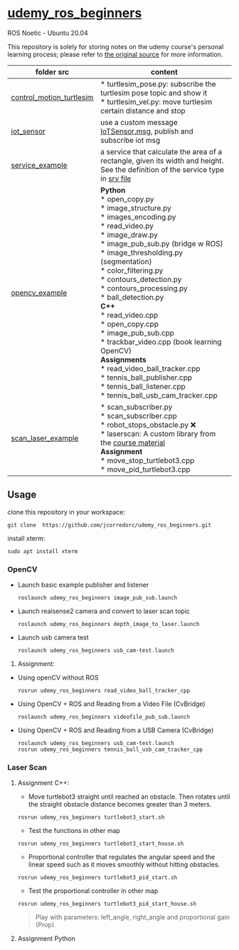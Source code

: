 # [udemy_ros_beginners](https://www.udemy.com/course/ros-essentials/)

ROS Noetic - Ubuntu 20.04 

This repository is solely for storing notes on the udemy course's personal learning process; please refer to [the original source](https://www.udemy.com/course/ros-essentials/) for more information.

| folder src| content |
| ------------- | ------------- |
| [control_motion_turtlesim](src/control_motion_turtlesim/) | * turtlesim_pose.py: subscribe the turtlesim pose topic and show it  <br/> * turtlesim_vel.py: move turtlesim certain distance and stop  |
|[iot_sensor](src/iot_sensor/) | use a custom message [IoTSensor.msg](msg/IoTSensor.msg), publish and subscribe iot msg  |
|[service_example](src/service_example/)|a service that calculate the area of a rectangle, given its width and height. See the definition of the service type in [srv file](srv/rectangleAreaService.srv)|
|[opencv_example](src/opencv_example/)| **Python** <br/> * open_copy.py <br/> * image_structure.py <br/> * images_encoding.py <br/> * read_video.py <br/> * image_draw.py <br/> * image_pub_sub.py (bridge w ROS) <br/>  * image_thresholding.py (segmentation) <br/> * color_filtering.py <br/> * contours_detection.py <br/> * contours_processing.py <br/> * ball_detection.py <br/>  **C++**  <br/>  * read_video.cpp <br/>  * open_copy.cpp <br/> * image_pub_sub.cpp <br/>  *  trackbar_video.cpp (book learning OpenCV) <br/> **Assignments** <br/> * read_video_ball_tracker.cpp  <br/> * tennis_ball_publisher.cpp <br/> * tennis_ball_listener.cpp <br/> * tennis_ball_usb_cam_tracker.cpp  |
|[scan_laser_example](src/scan_laser_example/)|* scan_subscriber.py <br/> * scan_subscriber.cpp <br/> * robot_stops_obstacle.py :x: <br/> * laserscan: A custom library from the [course material](https://www.udemy.com/course/ros-essentials/) <br/> **Assignment** <br/> * move_stop_turtlebot3.cpp <br/>  * move_pid_turtlebot3.cpp|


## Usage

clone this repository in your workspace:
```
git clone  https://github.com/jcorredorc/udemy_ros_beginners.git
```
install xterm:

```
sudo apt install xterm
```

### OpenCV

* Launch basic example publisher and listener
    ```
    roslaunch udemy_ros_beginners image_pub_sub.launch
    ```
* Launch realsense2 camera and convert to laser scan topic

    ```
    roslaunch udemy_ros_beginners depth_image_to_laser.launch
    ```
* Launch usb camera test
    ```
    roslaunch udemy_ros_beginners usb_cam-test.launch
    ```

1. Assignment:

* Using openCV without ROS
    ```
    rosrun udemy_ros_beginners read_video_ball_tracker_cpp
    ```
*  Using OpenCV + ROS and Reading from a Video File (CvBridge)
    ```
    roslaunch udemy_ros_beginners videofile_pub_sub.launch 
    ```
* Using OpenCV + ROS and Reading from a USB Camera (CvBridge)
    ```
    roslaunch udemy_ros_beginners usb_cam-test.launch
    rosrun udemy_ros_beginners tennis_ball_usb_cam_tracker_cpp
    ```

### Laser Scan 

1. Assignment C++: 
    * Move turtlebot3 straight until reached an obstacle. Then rotates until the straight obstacle distance becomes greater than 3 meters.  

    ```
    rosrun udemy_ros_beginners turtlebot3_start.sh
    ```
    - Test the functions in other map

    ```
    rosrun udemy_ros_beginners turtlebot3_start_house.sh
    ```
    *  Proportional controller that regulates the angular speed and the linear speed such as it moves smoothly without hitting obstacles.

    ```
    rosrun udemy_ros_beginners turtlebot3_pid_start.sh
    ```

    * Test the proportional controller in other map

    ```
    rosrun udemy_ros_beginners turtlebot3_pid_start_house.sh
    ```

    >  Play with parameters: left_angle, right_angle and proportional gain (Prop). 

2. Assignment Python
